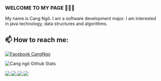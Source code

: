 ### WELCOME TO MY PAGE 👋👋👋

My name is Cang Ngô. I am a software development major. I am interested in java technology, data structures and algorithms.<br>

## 📫 How to reach me:

[![Facebook]() CangNgo](https://www.facebook.com/cang.ngo.948?mibextid=kFxxJD)

![Cang ngô Github Stats](https://github-readme-stats-git-masterrstaa-rickstaa.vercel.app/api?username=CangNgo&show_icons=true&theme=tokyonight&hide=contribs,prs,issues)


<a href="https://github.com/CangNgo/Tiktok">
  <img align="center" src="https://github-readme-stats.anuraghazra1.vercel.app/api/pin/?username=CangNgo&repo=Tiktok&theme=transparent" />
</a>

<a href="https://github.com/CangNgo/datastructureAndAlgorithms">
  <img align="center" src="https://github-readme-stats.anuraghazra1.vercel.app/api/pin/?username=CangNgo&repo=datastructureAndAlgorithms&theme=gruvbox" />
</a>

<a href="https://github.com/CangNgo/LohaStore">
  <img align="center" src="https://github-readme-stats.anuraghazra1.vercel.app/api/pin/?username=CangNgo&repo=LohaStore&theme=dark" />
</a>

<a href="https://github.com/CangNgo/library-management-system">
  <img align="center" src="https://github-readme-stats.anuraghazra1.vercel.app/api/pin/?username=CangNgo&repo=library-management-system&theme=onedark" />
</a>

